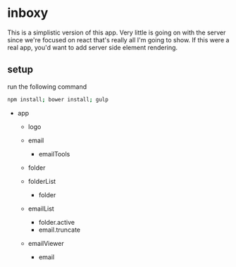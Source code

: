# inboxy

This is a simplistic version of this app. Very little is going on with the server since we're focused on react that's really all I'm going to show. If this were a real app, you'd want to add server side element rendering.


## setup

run the following command

```bash
npm install; bower install; gulp
```

- app
  - logo
  - email
    - emailTools

  - folder

  - folderList
    + folder

  - emailList
    + folder.active
    + email.truncate

  - emailViewer
    + email